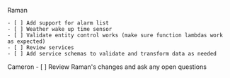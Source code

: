 Raman

    - [ ] Add support for alarm list
    - [ ] Weather wake up time sensor
    - [ ] Validate entity control works (make sure function lambdas work as expected)
    - [ ] Review services
    - [ ] Add service schemas to validate and transform data as needed


Cameron
    - [ ] Review Raman's changes and ask any open questions
